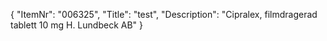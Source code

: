 {
  "ItemNr": "006325",
  "Title": "test",
  "Description": "Cipralex, filmdragerad tablett 10 mg H. Lundbeck AB"
}